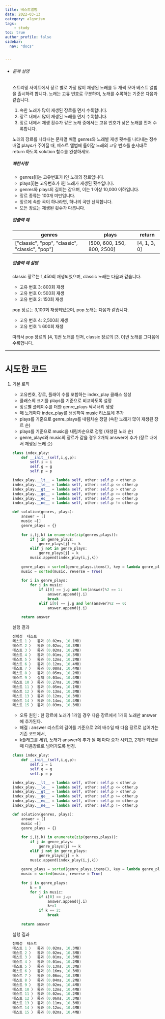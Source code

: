 ```yaml
---
title: 베스트앨범
date: 2022-03-13
category: algorism
tags:
    - study
toc: true
author_profile: false
sidebar:
  nav: "docs"


---
```


- ###### 문제 설명

  스트리밍 사이트에서 장르 별로 가장 많이 재생된 노래를 두 개씩 모아 베스트 앨범을 출시하려 합니다. 노래는 고유 번호로 구분하며, 노래를 수록하는 기준은 다음과 같습니다.

  1. 속한 노래가 많이 재생된 장르를 먼저 수록합니다.
  2. 장르 내에서 많이 재생된 노래를 먼저 수록합니다.
  3. 장르 내에서 재생 횟수가 같은 노래 중에서는 고유 번호가 낮은 노래를 먼저 수록합니다.

  노래의 장르를 나타내는 문자열 배열 genres와 노래별 재생 횟수를 나타내는 정수 배열 plays가 주어질 때, 베스트 앨범에 들어갈 노래의 고유 번호를 순서대로 return 하도록 solution 함수를 완성하세요.

  ##### 제한사항

  - genres[i]는 고유번호가 i인 노래의 장르입니다.
  - plays[i]는 고유번호가 i인 노래가 재생된 횟수입니다.
  - genres와 plays의 길이는 같으며, 이는 1 이상 10,000 이하입니다.
  - 장르 종류는 100개 미만입니다.
  - 장르에 속한 곡이 하나라면, 하나의 곡만 선택합니다.
  - 모든 장르는 재생된 횟수가 다릅니다.

  ##### 입출력 예

  | genres                                   | plays                      | return       |
  | ---------------------------------------- | -------------------------- | ------------ |
  | ["classic", "pop", "classic", "classic", "pop"] | [500, 600, 150, 800, 2500] | [4, 1, 3, 0] |

  ##### 입출력 예 설명

  classic 장르는 1,450회 재생되었으며, classic 노래는 다음과 같습니다.

  - 고유 번호 3: 800회 재생
  - 고유 번호 0: 500회 재생
  - 고유 번호 2: 150회 재생

  pop 장르는 3,100회 재생되었으며, pop 노래는 다음과 같습니다.

  - 고유 번호 4: 2,500회 재생
  - 고유 번호 1: 600회 재생

  따라서 pop 장르의 [4, 1]번 노래를 먼저, classic 장르의 [3, 0]번 노래를 그다음에 수록합니다.

------

# 시도한 코드

1. 기본 로직

   - 고유번호, 장르, 플래이 수를 포함하는 index_play 클래스 생성
   - 클래스의 크기를 plays를 기준으로 비교하도록 설정
   - 장르별 플레이수를 더한 genre_plays 딕셔너리 생성
   - 매 노래마다 index_play를 생성하여 music 리스트에 추가 
   - plays를 기준으로 genre_plays를 내림차순 정렬 (속한 노래가 많이 재생된 장르 순)
   - plays를 기준으로 music을 내림차순으로 정렬 (재생된 노래 순)
   - genre_plays와 music의 장르가 같을 경우 2개씩 answer에 추가 (장르 내에서 재생된 노래 순)

   ```python
   class index_play:
       def __init__(self,i,g,p):
           self.i = i
           self.g = g
           self.p = p

   index_play.__lt__ = lambda self, other: self.p < other.p
   index_play.__le__ = lambda self, other: self.p <= other.p
   index_play.__gt__ = lambda self, other: self.p > other.p
   index_play.__ge__ = lambda self, other: self.p >= other.p
   index_play.__eq__ = lambda self, other: self.p == other.p
   index_play.__ne__ = lambda self, other: self.p != other.p

   def solution(genres, plays):
       answer = []
       music =[]
       genre_plays = {}
       
       for i,(j,k) in enumerate(zip(genres,plays)):
           if j in genre_plays:
               genre_plays[j] += k
           elif j not in genre_plays:
               genre_plays[j] = k
           music.append(index_play(i,j,k))
           
       genre_plays = sorted(genre_plays.items(), key = lambda genre_plays:genre_plays[1], reverse = True)
       music = sorted(music, reverse = True)
       
       for i in genre_plays:
           for j in music:
               if i[0] == j.g and len(answer)%2 == 1:
                   answer.append(j.i)
                   break
               elif i[0] == j.g and len(answer)%2 == 0:
                   answer.append(j.i)
               
       return answer
   ```

   실행 결과

   ```powershell
   정확성  테스트
   테스트 1 〉	통과 (0.02ms, 10.1MB)
   테스트 2 〉	통과 (0.02ms, 10.3MB)
   테스트 3 〉	통과 (0.02ms, 10.2MB)
   테스트 4 〉	통과 (0.01ms, 10.3MB)
   테스트 5 〉	통과 (0.12ms, 10.2MB)
   테스트 6 〉	통과 (0.12ms, 10.4MB)
   테스트 7 〉	통과 (0.08ms, 10.4MB)
   테스트 8 〉	통과 (0.05ms, 10.2MB)
   테스트 9 〉	실패 (0.03ms, 10.4MB)
   테스트 10 〉	통과 (0.27ms, 10.3MB)
   테스트 11 〉	통과 (0.05ms, 10.1MB)
   테스트 12 〉	통과 (0.13ms, 10.3MB)
   테스트 13 〉	통과 (0.12ms, 10.3MB)
   테스트 14 〉	통과 (0.14ms, 10.4MB)
   테스트 15 〉	통과 (0.03ms, 10.3MB)
   ```

   * 오류 원인 : 한 장르에 노래가 1개일 경우 다음 장르에서 1개의 노래만 answer에 추가된다.
   * 해결 : answer 리스트의 길이를 기준으로 2의 배수일 때 다음 장르로 넘어가는 기존 코드에서,
   * k플래그를 세워, 노래가 answer에 추가 될 때 마다 증가 시키고, 2개가 되었을 때 다음장르로 넘어가도록 변경.

   ```python
   class index_play:
       def __init__(self,i,g,p):
           self.i = i
           self.g = g
           self.p = p

   index_play.__lt__ = lambda self, other: self.p < other.p
   index_play.__le__ = lambda self, other: self.p <= other.p
   index_play.__gt__ = lambda self, other: self.p > other.p
   index_play.__ge__ = lambda self, other: self.p >= other.p
   index_play.__eq__ = lambda self, other: self.p == other.p
   index_play.__ne__ = lambda self, other: self.p != other.p

   def solution(genres, plays):
       answer = []
       music =[]
       genre_plays = {}
       
       for i,(j,k) in enumerate(zip(genres,plays)):
           if j in genre_plays:
               genre_plays[j] += k
           elif j not in genre_plays:
               genre_plays[j] = k
           music.append(index_play(i,j,k))
           
       genre_plays = sorted(genre_plays.items(), key = lambda genre_plays:genre_plays[1], reverse = True)
       music = sorted(music, reverse = True)
       
       for i in genre_plays:
           k = 0
           for j in music:
               if i[0] == j.g:
                   answer.append(j.i)
                   k+=1
               if k == 2:
                   break
               
       return answer
   ```

   실행 결과

   ```powershell
   정확성  테스트
   테스트 1 〉	통과 (0.02ms, 10.3MB)
   테스트 2 〉	통과 (0.02ms, 10.3MB)
   테스트 3 〉	통과 (0.01ms, 10.3MB)
   테스트 4 〉	통과 (0.01ms, 10.2MB)
   테스트 5 〉	통과 (0.13ms, 10.3MB)
   테스트 6 〉	통과 (0.16ms, 10.3MB)
   테스트 7 〉	통과 (0.06ms, 10.3MB)
   테스트 8 〉	통과 (0.04ms, 10.2MB)
   테스트 9 〉	통과 (0.02ms, 10.4MB)
   테스트 10 〉	통과 (0.12ms, 10.4MB)
   테스트 11 〉	통과 (0.02ms, 10.2MB)
   테스트 12 〉	통과 (0.06ms, 10.3MB)
   테스트 13 〉	통과 (0.11ms, 10.3MB)
   테스트 14 〉	통과 (0.12ms, 10.4MB)
   테스트 15 〉	통과 (0.02ms, 10.4MB)
   ```

